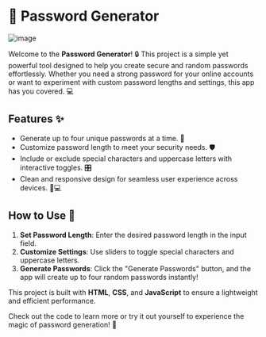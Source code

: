 

# 🔑 Password Generator  

![image](https://github.com/user-attachments/assets/e264b37c-9de4-4014-9899-a33fd43c6068)


Welcome to the **Password Generator**! 🔒 This project is a simple yet powerful tool designed to help you create secure and random passwords effortlessly. Whether you need a strong password for your online accounts or want to experiment with custom password lengths and settings, this app has you covered. 💻  

## Features ✨  
- Generate up to four unique passwords at a time. 🔢  
- Customize password length to meet your security needs. 🛡️  
- Include or exclude special characters and uppercase letters with interactive toggles. 🎛️  
- Clean and responsive design for seamless user experience across devices. 📱💻  

## How to Use 📂  
1. **Set Password Length**: Enter the desired password length in the input field.  
2. **Customize Settings**: Use sliders to toggle special characters and uppercase letters.  
3. **Generate Passwords**: Click the "Generate Passwords" button, and the app will create up to four random passwords instantly!  

This project is built with **HTML**, **CSS**, and **JavaScript** to ensure a lightweight and efficient performance.  

Check out the code to learn more or try it out yourself to experience the magic of password generation! 🎉  

